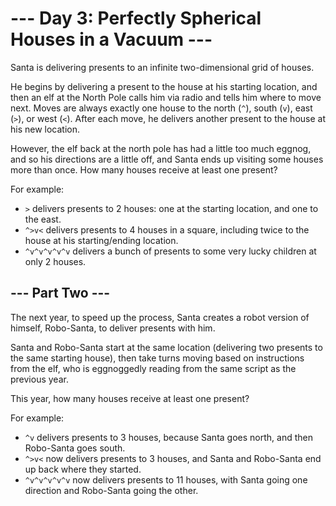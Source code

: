 # --- Day 3: Perfectly Spherical Houses in a Vacuum ---
Santa is delivering presents to an infinite two-dimensional grid of houses.

He begins by delivering a present to the house at his starting location, and then an elf at the North Pole calls him via radio and tells him where to move next. Moves are always exactly one house to the north (`^`), south (`v`), east (`>`), or west (`<`). After each move, he delivers another present to the house at his new location.

However, the elf back at the north pole has had a little too much eggnog, and so his directions are a little off, and Santa ends up visiting some houses more than once. How many houses receive at least one present?

For example:

- `>` delivers presents to 2 houses: one at the starting location, and one to the east.
- `^>v<` delivers presents to 4 houses in a square, including twice to the house at his starting/ending location.
- `^v^v^v^v^v` delivers a bunch of presents to some very lucky children at only 2 houses.

## --- Part Two ---
The next year, to speed up the process, Santa creates a robot version of himself, Robo-Santa, to deliver presents with him.

Santa and Robo-Santa start at the same location (delivering two presents to the same starting house), then take turns moving based on instructions from the elf, who is eggnoggedly reading from the same script as the previous year.

This year, how many houses receive at least one present?

For example:

- `^v` delivers presents to 3 houses, because Santa goes north, and then Robo-Santa goes south.
- `^>v<` now delivers presents to 3 houses, and Santa and Robo-Santa end up back where they started.
- `^v^v^v^v^v` now delivers presents to 11 houses, with Santa going one direction and Robo-Santa going the other.